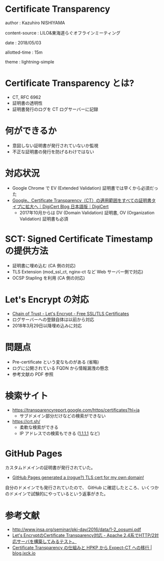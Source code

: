 # Certificate Transparency

author
:   Kazuhiro NISHIYAMA

content-source
:   LILO&東海道らぐオフラインミーティング

date
:   2018/05/03

allotted-time
:   15m

theme
:   lightning-simple

# Certificate Transparency とは?

- CT, RFC 6962
- 証明書の透明性
- 証明書発行のログを CT ログサーバーに記録

# 何ができるか

- 意図しない証明書が発行されていないか監視
- 不正な証明書の発行を防げるわけではない

# 対応状況

- Google Chrome で EV (Extended Validation) 証明書では早くから必須だった
- [Google、Certificate Transparency（CT）の適用範囲をすべての証明書タイプに拡大へ｜DigiCert Blog 日本語版｜DigiCert](https://www.digicert.ne.jp/blog/google-certificate-transparency-expand-to-all-certificate-types.html)
  - 2017年10月からは DV (Domain Validation) 証明書, OV (Organization Validation) 証明書も必須

# SCT: Signed Certificate Timestamp の提供方法

- 証明書に埋め込む (CA 側の対応)
- TLS Extension (mod\_ssl\_ct, nginx-ct など Web サーバー側で対応)
- OCSP Stapling を利用 (CA 側の対応)

# Let's Encrypt の対応

- [Chain of Trust - Let's Encrypt - Free SSL/TLS Certificates](https://letsencrypt.org/certificates/)
- ログサーバーへの登録自体は以前から対応
- 2018年3月29日以降埋め込みに対応

# 問題点

- Pre-certificate という変なものがある (省略)
- ログに公開されている FQDN から情報漏洩の懸念
- 参考文献の PDF 参照

# 検索サイト

- https://transparencyreport.google.com/https/certificates?hl=ja
  - サブドメイン部分だけなどの検索ができない
- https://crt.sh/
  - 柔軟な検索ができる
  - IP アドレスでの検索もできる ([1.1.1.1](https://crt.sh/?q=1.1.1.1) など)

# GitHub Pages

カスタムドメインの証明書が発行されていた。

- [GitHub Pages generated a (rogue?) TLS cert for my own domain!](https://blog.securem.eu/serverside/2018/04/18/github-pages-generated-a-tls-cert-for-my-own-domain/)

自分のドメインでも発行されていたので、 GitHub に確認したところ、いくつかのドメインで試験的にやっているという返事がきた。

# 参考文献

- <http://www.jnsa.org/seminar/pki-day/2016/data/1-2_oosumi.pdf>
- [Let's EncryptのCertificate Transparency対応 - Apache 2.4系でHTTP/2対応サーバを構築してみるテスト。](https://http2.try-and-test.net/letsencrypt_ct.html)
- [Certificate Transparency の仕組みと HPKP から Expect-CT への移行 \| blog.jxck.io](https://blog.jxck.io/entries/2018-03-27/certificate-transparency.html)

